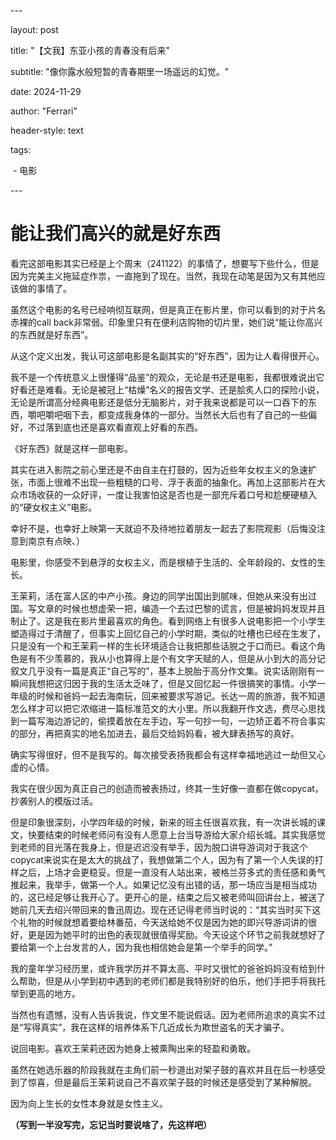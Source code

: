 \---

layout: post

title: "【文我】东亚小孩的青春没有后来"

subtitle: "像你露水般短暂的青春期里一场遥远的幻觉。"

date: 2024-11-29

author: "Ferrari"

header-style: text

tags: 

​    \- 电影

\---

# 能让我们高兴的就是好东西



看完这部电影其实已经是上个周末（241122）的事情了，想要写下些什么，但是因为完美主义拖延症作祟，一直拖到了现在。当然，我现在动笔是因为又有其他应该做的事情了。

虽然这个电影的名号已经响彻互联网，但是真正在影片里，你可以看到的对于片名赤裸的call back非常弱。印象里只有在便利店购物的切片里，她们说“能让你高兴的东西就是好东西”。

从这个定义出发，我认可这部电影是名副其实的“好东西”，因为让人看得很开心。

我不是一个传统意义上很懂得“品鉴”的观众，无论是书还是电影，我都很难说出它好看还是难看。无论是被冠上“枯燥”名义的报告文学、还是脍炙人口的探险小说，无论是所谓高分经典电影还是低分无脑影片，对于我来说都是可以一口吞下的东西，嚼吧嚼吧咽下去，都变成我身体的一部分。当然长大后也有了自己的一些偏好，不过落到底也还是喜欢看直观上好看的东西。

《好东西》就是这样一部电影。

其实在进入影院之前心里还是不由自主在打鼓的，因为近些年女权主义的急速扩张，市面上很难不出现一些粗糙的口号、浮于表面的抽象化。再加上这部影片在大众市场收获的一众好评，一度让我害怕这是否也是一部充斥着口号和尬梗硬植入的“硬女权主义”电影。

幸好不是，也幸好上映第一天就迫不及待地拉着朋友一起去了影院观影（后悔没注意到南京有点映、）

电影里，你感受不到悬浮的女权主义，而是根植于生活的、全年龄段的、女性的生长。

王茉莉，活在富人区的中产小孩。身边的同学出国出到腻味，但她从来没有出过国。写文章的时候也想虚荣一把，编造一个去过巴黎的谎言，但是被妈妈发现并且制止了。这是我在影片里最喜欢的角色。看到网络上有很多人说电影把一个小学生塑造得过于清醒了，但事实上回忆自己的小学时期，类似的吐槽也已经在生发了，只是没有一个和王茉莉一样的生长环境适合让我把那些话脱之于口而已。看这个角色是有不少羡慕的，我从小也算得上是个有文字天赋的人，但是从小到大的高分记叙文几乎没有一篇是真正“自己写的”，基本上脱胎于高分作文集。说实话刚刚有一瞬间我想把这归因于我的生活太乏味了，但是又回忆起一件很搞笑的事情。小学一年级的时候和爸妈一起去海南玩，回来被要求写游记。长达一周的旅游，我不知道怎么样才可以把它浓缩进一篇标准范文的大小里。所以我翻开作文选，费尽心思找到一篇写海边游记的，偷摸着放在左手边，写一句抄一句，一边矫正着不符合事实的部分，再把真实的地名加进去，最后交给妈妈看，被大肆表扬写的真好。

确实写得很好，但不是我写的。每次接受表扬我都会有这样幸福地逃过一劫但又心虚的心情。

我实在很少因为真正自己的创造而被表扬过，终其一生好像一直都在做copycat，抄袭别人的模版过活。

但是印象很深刻，小学四年级的时候，新来的班主任很喜欢我，有一次讲长城的课文，快要结束的时候老师问有没有人愿意上台当导游给大家介绍长城。其实我感觉到老师的目光落在我身上，但是迟迟没有举手，因为脱口讲导游词对于我这个copycat来说实在是太大的挑战了，我想做第二个人，因为有了第一个人失误的打样之后，上场才会更稳妥。但是一直没有人站出来，被格兰芬多式的责任感和勇气推起来，我举手，做第一个人。如果记忆没有出错的话，那一场应当是相当成功的，这已经足够让我开心了。更开心的是，结束之后又被老师叫回讲台上，被送了她前几天去绍兴带回来的鲁迅周边。现在还记得老师当时说的：“其实当时买下这个礼物的时候就想着要给林番茄，今天送给她不仅是因为她的即兴导游词讲的很好，更是因为她平时的出色的表现就很值得奖励。今天设这个环节之前我就想好了要给第一个上台发言的人，因为我也相信她会是第一个举手的同学。”

我的童年学习经历里，或许我学历并不算太高、平时又很忙的爸爸妈妈没有给到什么帮助，但是从小学到初中遇到的老师们都是我特别好的伯乐，他们手把手将我托举到更高的地方。

当然也有遗憾，没有人告诉我说，作文里不能说假话。因为老师所追求的真实不过是“写得真实”，我在这样的培养体系下几近成长为欺世盗名的天才骗子。

说回电影。喜欢王茉莉还因为她身上被熏陶出来的轻盈和勇敢。

虽然在她选乐器的阶段我就在主角们前一秒道出对架子鼓的喜欢并且在后一秒感受到了惊喜，但是最后王茉莉说自己不喜欢架子鼓的时候还是感受到了某种解脱。

因为向上生长的女性本身就是女性主义。



**（写到一半没写完，忘记当时要说啥了，先这样吧）** 